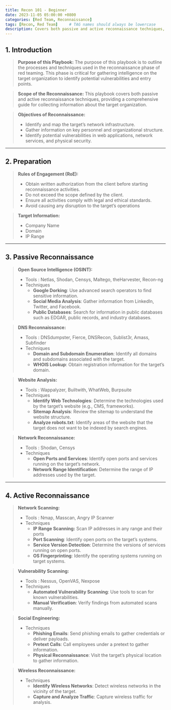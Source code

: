 ```yaml
---
title: Recon 101 - Beginner
date: 2023-11-05 05:00:00 +0800
categories: [Red Team, Reconnaissance]
tags: [Recon, Red Team]     # TAG names should always be lowercase
description: Covers both passive and active reconnaissance techniques, providing a comprehensive guide for collecting information about the target organization.
---
```


## 1. Introduction

> **Purpose of this Playbook:** 
The purpose of this playbook is to outline the processes and techniques used in the reconnaissance phase of red teaming. This phase is critical for gathering intelligence on the target organization to identify potential vulnerabilities and entry points.
> 

> **Scope of the Reconnaissance:**
This playbook covers both passive and active reconnaissance techniques, providing a comprehensive guide for collecting information about the target organization.
> 

> **Objectives of Reconnaissance:**
> 
> - Identify and map the target’s network infrastructure.
> - Gather information on key personnel and organizational structure.
> - Identify potential vulnerabilities in web applications, network services, and physical security.

---

## 2. Preparation

> **Rules of Engagement (RoE):**
> 
> - Obtain written authorization from the client before starting reconnaissance activities.
> - Do not exceed the scope defined by the client.
> - Ensure all activities comply with legal and ethical standards.
> - Avoid causing any disruption to the target’s operations

> **Target Information:**
> 
> - Company Name
> - Domain
> - IP Range

---

## 3. Passive Reconnaissance

> **Open Source Intelligence (OSINT):**
> 
> - Tools : Netlas, Shodan, Censys, Maltego, theHarvester, Recon-ng
> - Techniques
>     - **Google Dorking**: Use advanced search operators to find sensitive information.
>     - **Social Media Analysis**: Gather information from LinkedIn, Twitter, and Facebook.
>     - **Public Databases**: Search for information in public databases such as EDGAR, public records, and industry databases.

> **DNS Reconnaissance:**
> 
> - Tools : DNSdumpster, Fierce, DNSRecon, Sublist3r, Amass, Subfinder
> - Techniques
>     - **Domain and Subdomain Enumeration**: Identify all domains and subdomains associated with the target.
>     - **WHOIS Lookup**: Obtain registration information for the target’s domain.

> **Website Analysis:**
> 
> - Tools : Wappalyzer, Builtwith, WhatWeb, Burpsuite
> - Techniques
>     - **Identify Web Technologies**: Determine the technologies used by the target’s website (e.g., CMS, frameworks).
>     - **Sitemap Analysis**: Review the sitemap to understand the website structure.
>     - **Analyze robots.txt**: Identify areas of the website that the target does not want to be indexed by search engines.

> **Network Reconnaissance:**
> 
> - Tools : Shodan, Censys
> - Techniques
>     - **Open Ports and Services**: Identify open ports and services running on the target’s network.
>     - **Network Range Identification**: Determine the range of IP addresses used by the target.

---

## 4. Active Reconnaissance

> **Network Scanning:**
> 
> - Tools : Nmap, Masscan, Angry IP Scanner
> - Techniques
>     - **IP Range Scanning:** Scan IP addresses in any range and their ports
>     - **Port Scanning**: Identify open ports on the target’s systems.
>     - **Service Version Detection**: Determine the versions of services running on open ports.
>     - **OS Fingerprinting**: Identify the operating systems running on target systems.

> **Vulnerability Scanning:**
> 
> - Tools : Nessus, OpenVAS, Nexpose
> - Techniques
>     - **Automated Vulnerability Scanning**: Use tools to scan for known vulnerabilities.
>     - **Manual Verification**: Verify findings from automated scans manually.

> **Social Engineering:**
> 
> - Techniques
>     - **Phishing Emails**: Send phishing emails to gather credentials or deliver payloads.
>     - **Pretext Calls**: Call employees under a pretext to gather information.
>     - **Physical Reconnaissance**: Visit the target’s physical location to gather information.

> **Wireless Reconnaissance:**
> 
> - Techniques
>     - **Identify Wireless Networks**: Detect wireless networks in the vicinity of the target.
>     - **Capture and Analyze Traffic**: Capture wireless traffic for analysis.